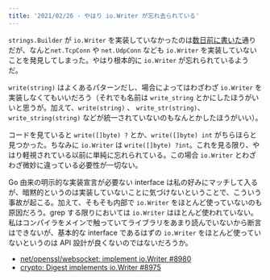 ```yaml
---
title: '2021/02/26 - やはり io.Writer が忘れ去られている'
---
```


`strings.Builder` が `io.Writer` を実装していなかったのは[数日前に書いた](https://zenn.dev/zakuro9715/books/vlang-dev-diary/viewer/2021-02-23-builder-dont-implement-io-writer)通りだが、なんと`net.TcpConn` や `net.UdpConn` なども `io.Writer` を実装していないことを発見してしまった。やはり根本的に `io.Writer` が忘れられているようだ。

`write(string)` はよくあるパターンだし、場合によってはわざわざ `io.Writer` を実装しなくてもいいだろう（それでも名前は `write_string` とかにしたほうがいいと思うが。加えて、`write(string)` 、 `write_str(string)`、 `write_string(string)` などが統一されていないのもなんとかしたほうがいい）。

コードを見ていると `write([]byte) ?` とか、`write([]byte) int` がちらほらと見つかった。ちなみに `io.Writer` は `write([]byte) ?int`。これを見る限り、やはり軽視されている以前に単純に忘れられている。この場合 `io.Writer` とわざわざ微妙に違っている必要性が一切ない。

Go 由来の明示的な実装宣言が必要ない interface は私の好みにマッチして入るが、暗黙的というのは実装していないことに気づけないということで、こういう事故が起こる。加えて、そもそも内部で `io.Writer` をほとんど使っていないのも原因だろう。grep する限りにおいては `io.Writer` はほとんど使われていない。私はコンパイラをメインで触っていてライブラリをあまり読んでいないから断言はできないが、基本的な interface であるはずの `io.Writer` をほとんど使っていないというのは API 設計が良くないのではないだろうか。

- [net/openssl/websocket: implement io.Writer #8980](https://github.com/vlang/v/pull/8980)
- [crypto: Digest implements io.Writer #8975](https://github.com/vlang/v/pull/8975)
